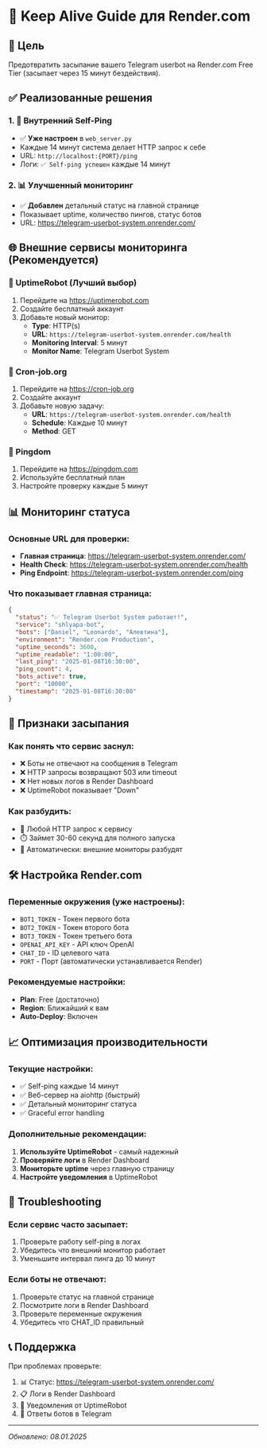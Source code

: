 # 🔄 Keep Alive Guide для Render.com

## 🎯 Цель
Предотвратить засыпание вашего Telegram userbot на Render.com Free Tier (засыпает через 15 минут бездействия).

## ✅ Реализованные решения

### 1. 🔄 Внутренний Self-Ping
- ✅ **Уже настроен** в `web_server.py`
- Каждые 14 минут система делает HTTP запрос к себе
- URL: `http://localhost:{PORT}/ping`
- Логи: `✅ Self-ping успешен` каждые 14 минут

### 2. 📊 Улучшенный мониторинг
- ✅ **Добавлен** детальный статус на главной странице
- Показывает uptime, количество пингов, статус ботов
- URL: https://telegram-userbot-system.onrender.com/

## 🌐 Внешние сервисы мониторинга (Рекомендуется)

### 🥇 UptimeRobot (Лучший выбор)
1. Перейдите на https://uptimerobot.com
2. Создайте бесплатный аккаунт
3. Добавьте новый монитор:
   - **Type**: HTTP(s)
   - **URL**: `https://telegram-userbot-system.onrender.com/health`
   - **Monitoring Interval**: 5 минут
   - **Monitor Name**: Telegram Userbot System

### 🥈 Cron-job.org
1. Перейдите на https://cron-job.org
2. Создайте аккаунт
3. Добавьте новую задачу:
   - **URL**: `https://telegram-userbot-system.onrender.com/health`
   - **Schedule**: Каждые 10 минут
   - **Method**: GET

### 🥉 Pingdom
1. Перейдите на https://pingdom.com
2. Используйте бесплатный план
3. Настройте проверку каждые 5 минут

## 📊 Мониторинг статуса

### Основные URL для проверки:
- **Главная страница**: https://telegram-userbot-system.onrender.com/
- **Health Check**: https://telegram-userbot-system.onrender.com/health
- **Ping Endpoint**: https://telegram-userbot-system.onrender.com/ping

### Что показывает главная страница:
```json
{
  "status": "✅ Telegram Userbot System работает!",
  "service": "shlyapa-bot", 
  "bots": ["Daniel", "Leonardo", "Алевтина"],
  "environment": "Render.com Production",
  "uptime_seconds": 3600,
  "uptime_readable": "1:00:00",
  "last_ping": "2025-01-08T16:30:00",
  "ping_count": 4,
  "bots_active": true,
  "port": "10000",
  "timestamp": "2025-01-08T16:30:00"
}
```

## 🚨 Признаки засыпания

### Как понять что сервис заснул:
- ❌ Боты не отвечают на сообщения в Telegram
- ❌ HTTP запросы возвращают 503 или timeout
- ❌ Нет новых логов в Render Dashboard
- ❌ UptimeRobot показывает "Down"

### Как разбудить:
- 🔄 Любой HTTP запрос к сервису
- ⏱️ Займет 30-60 секунд для полного запуска
- 🔄 Автоматически: внешние мониторы разбудят

## 🛠️ Настройка Render.com

### Переменные окружения (уже настроены):
- `BOT1_TOKEN` - Токен первого бота
- `BOT2_TOKEN` - Токен второго бота  
- `BOT3_TOKEN` - Токен третьего бота
- `OPENAI_API_KEY` - API ключ OpenAI
- `CHAT_ID` - ID целевого чата
- `PORT` - Порт (автоматически устанавливается Render)

### Рекомендуемые настройки:
- **Plan**: Free (достаточно)
- **Region**: Ближайший к вам
- **Auto-Deploy**: Включен

## 📈 Оптимизация производительности

### Текущие настройки:
- ✅ Self-ping каждые 14 минут
- ✅ Веб-сервер на aiohttp (быстрый)
- ✅ Детальный мониторинг статуса
- ✅ Graceful error handling

### Дополнительные рекомендации:
1. **Используйте UptimeRobot** - самый надежный
2. **Проверяйте логи** в Render Dashboard
3. **Мониторьте uptime** через главную страницу
4. **Настройте уведомления** в UptimeRobot

## 🔧 Troubleshooting

### Если сервис часто засыпает:
1. Проверьте работу self-ping в логах
2. Убедитесь что внешний монитор работает
3. Уменьшите интервал пинга до 10 минут

### Если боты не отвечают:
1. Проверьте статус на главной странице
2. Посмотрите логи в Render Dashboard
3. Проверьте переменные окружения
4. Убедитесь что CHAT_ID правильный

## 📞 Поддержка

При проблемах проверьте:
1. 📊 Статус: https://telegram-userbot-system.onrender.com/
2. 📋 Логи в Render Dashboard
3. 🔔 Уведомления от UptimeRobot
4. 💬 Ответы ботов в Telegram

---
*Обновлено: 08.01.2025*
